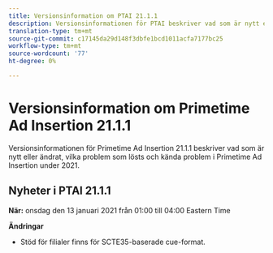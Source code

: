 ```yaml
---
title: Versionsinformation om PTAI 21.1.1
description: Versionsinformationen för PTAI beskriver vad som är nytt eller ändrat, de lösta och kända problemen i Primetime Ad Insertion under 2021.
translation-type: tm+mt
source-git-commit: c17145da29d148f3dbfe1bcd1011acfa7177bc25
workflow-type: tm+mt
source-wordcount: '77'
ht-degree: 0%

---
```



# Versionsinformation om Primetime Ad Insertion 21.1.1

Versionsinformationen för Primetime Ad Insertion 21.1.1 beskriver vad som är nytt eller ändrat, vilka problem som lösts och kända problem i Primetime Ad Insertion under 2021.

## Nyheter i PTAI 21.1.1

**När:** onsdag den 13 januari 2021 från 01:00 till 04:00 Eastern Time

**Ändringar**

* Stöd för filialer finns för SCTE35-baserade cue-format.